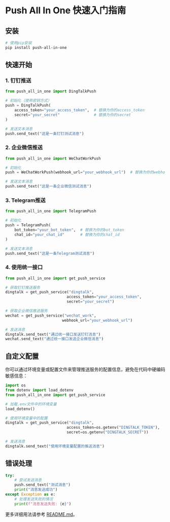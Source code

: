 # Push All In One 快速入门指南

## 安装

```bash
# 使用pip安装
pip install push-all-in-one
```

## 快速开始

### 1. 钉钉推送

```python
from push_all_in_one import DingTalkPush

# 初始化（使用密钥方式）
push = DingTalkPush(
    access_token="your_access_token",  # 替换为你的access_token
    secret="your_secret"               # 替换为你的secret
)

# 发送文本消息
push.send_text("这是一条钉钉测试消息")
```

### 2. 企业微信推送

```python
from push_all_in_one import WeChatWorkPush

# 初始化
push = WeChatWorkPush(webhook_url="your_webhook_url")  # 替换为你的webhook_url

# 发送文本消息
push.send_text("这是一条企业微信测试消息")
```

### 3. Telegram推送

```python
from push_all_in_one import TelegramPush

# 初始化
push = TelegramPush(
    bot_token="your_bot_token",  # 替换为你的bot_token
    chat_id="your_chat_id"       # 替换为你的chat_id
)

# 发送文本消息
push.send_text("这是一条Telegram测试消息")
```

### 4. 使用统一接口

```python
from push_all_in_one import get_push_service

# 获取钉钉推送服务
dingtalk = get_push_service("dingtalk", 
                           access_token="your_access_token", 
                           secret="your_secret")

# 获取企业微信推送服务
wechat = get_push_service("wechat_work", 
                         webhook_url="your_webhook_url")

# 发送消息
dingtalk.send_text("通过统一接口发送钉钉消息")
wechat.send_text("通过统一接口发送企业微信消息")
```

## 自定义配置

你可以通过环境变量或配置文件来管理推送服务的配置信息，避免在代码中硬编码敏感信息：

```python
import os
from dotenv import load_dotenv
from push_all_in_one import get_push_service

# 加载.env文件中的环境变量
load_dotenv()

# 使用环境变量中的配置
dingtalk = get_push_service("dingtalk", 
                           access_token=os.getenv("DINGTALK_TOKEN"), 
                           secret=os.getenv("DINGTALK_SECRET"))

# 发送消息
dingtalk.send_text("使用环境变量配置的推送消息")
```

## 错误处理

```python
try:
    # 尝试发送消息
    push.send_text("测试消息")
    print("消息发送成功")
except Exception as e:
    # 处理发送失败的情况
    print(f"消息发送失败: {e}")
```

更多详细用法请参考 [README.md](./README.md)。 